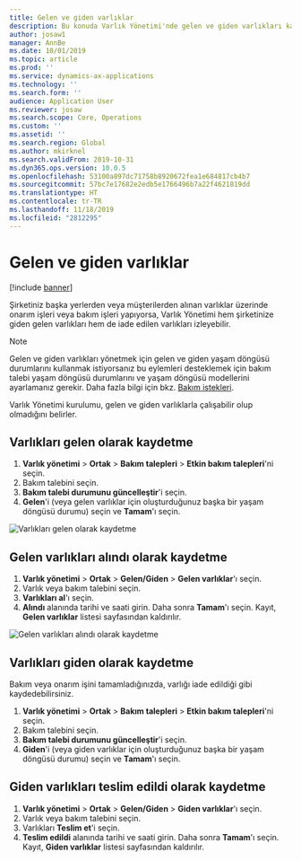 ```yaml
---
title: Gelen ve giden varlıklar
description: Bu konuda Varlık Yönetimi'nde gelen ve giden varlıkları kaydetme açıklanmaktadır.
author: josaw1
manager: AnnBe
ms.date: 10/01/2019
ms.topic: article
ms.prod: ''
ms.service: dynamics-ax-applications
ms.technology: ''
ms.search.form: ''
audience: Application User
ms.reviewer: josaw
ms.search.scope: Core, Operations
ms.custom: ''
ms.assetid: ''
ms.search.region: Global
ms.author: mkirknel
ms.search.validFrom: 2019-10-31
ms.dyn365.ops.version: 10.0.5
ms.openlocfilehash: 53100a897dc71758b8920672fea1e684817cb4b7
ms.sourcegitcommit: 57bc7e17682e2edb5e1766496b7a22f4621819dd
ms.translationtype: HT
ms.contentlocale: tr-TR
ms.lasthandoff: 11/18/2019
ms.locfileid: "2812295"
---
```

# <a name="inbound-and-outbound-assets"></a>Gelen ve giden varlıklar

[!include [banner](../../includes/banner.md)]

 

Şirketiniz başka yerlerden veya müşterilerden alınan varlıklar üzerinde onarım işleri veya bakım işleri yapıyorsa, Varlık Yönetimi hem şirketinize giden gelen varlıkları hem de iade edilen varlıkları izleyebilir.

> [!NOTE]
> Gelen ve giden varlıkları yönetmek için gelen ve giden yaşam döngüsü durumlarını kullanmak istiyorsanız bu eylemleri desteklemek için bakım talebi yaşam döngüsü durumlarını ve yaşam döngüsü modellerini ayarlamanız gerekir. Daha fazla bilgi için bkz. [Bakım istekleri](../setup-for-maintenance-requests/requests.md).

Varlık Yönetimi kurulumu, gelen ve giden varlıklarla çalışabilir olup olmadığını belirler.

## <a name="register-assets-as-inbound"></a>Varlıkları gelen olarak kaydetme

1. **Varlık yönetimi** \> **Ortak** \> **Bakım talepleri** \> **Etkin bakım talepleri**'ni seçin.
2. Bakım talebini seçin.
3. **Bakım talebi durumunu güncelleştir**'i seçin.
4. **Gelen**'i (veya gelen varlıklar için oluşturduğunuz başka bir yaşam döngüsü durumu) seçin ve **Tamam**'ı seçin.

![Varlıkları gelen olarak kaydetme](media/07-manage-maintenance-requests.png)

## <a name="register-inbound-assets-as-received"></a>Gelen varlıkları alındı olarak kaydetme

1. **Varlık yönetimi** \> **Ortak** \> **Gelen/Giden** \> **Gelen varlıklar**'ı seçin.
2. Varlık veya bakım talebini seçin.
3. **Varlıkları al**'ı seçin.
4. **Alındı** alanında tarihi ve saati girin. Daha sonra **Tamam**'ı seçin. Kayıt, **Gelen varlıklar** listesi sayfasından kaldırılır.

![Gelen varlıkları alındı olarak kaydetme](media/08-manage-maintenance-requests.png)

## <a name="register-assets-as-outbound"></a>Varlıkları giden olarak kaydetme

Bakım veya onarım işini tamamladığınızda, varlığı iade edildiği gibi kaydedebilirsiniz.

1. **Varlık yönetimi** \> **Ortak** \> **Bakım talepleri** \> **Etkin bakım talepleri**'ni seçin.
2. Bakım talebini seçin.
3. **Bakım talebi durumunu güncelleştir**'i seçin.
4. **Giden**'i (veya giden varlıklar için oluşturduğunuz başka bir yaşam döngüsü durumu) seçin ve **Tamam**'ı seçin.

## <a name="register-outbound-assets-as-delivered"></a>Giden varlıkları teslim edildi olarak kaydetme

1. **Varlık yönetimi** \> **Ortak** \> **Gelen/Giden** \> **Giden varlıklar**'ı seçin.
2. Varlık veya bakım talebini seçin.
3. Varlıkları **Teslim et**'i seçin.
4. **Teslim edildi** alanında tarihi ve saati girin. Daha sonra **Tamam**'ı seçin. Kayıt, **Giden varlıklar** listesi sayfasından kaldırılır.
